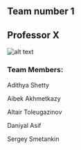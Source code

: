 ## Team number 1

## Professor X
![alt text]([http://url/to/img.png](https://www.google.com/url?sa=i&url=https%3A%2F%2Fnerdist.com%2Farticle%2Fpatrick-stewart-open-to-playing-more-professor-x-charles-xavier-mcu-marvel%2F&psig=AOvVaw0Pa2zfE67qgwIrVWtwozRf&ust=1716570649884000&source=images&cd=vfe&opi=89978449&ved=0CBIQjRxqFwoTCIjtgZaipIYDFQAAAAAdAAAAABAE))

### Team Members:

Adithya Shetty

Aibek Akhmetkazy

Altair Toleugazinov

Daniyal Asif

Sergey Smetankin
